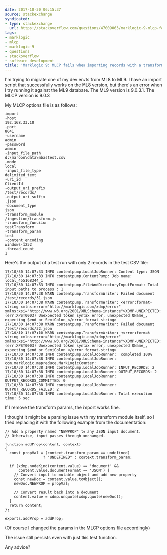 ```yaml
---
date: 2017-10-30 06:15:37
source: stackexchange
syndicated:
- type: stackexchange
  url: https://stackoverflow.com/questions/47009063/marklogic-9-mlcp-fails-when-importing-records-with-a-transform
tags:
- marklogic
- mlcp
- marklogic-9
- questions
- stackoverflow
- software development
title: 'Marklogic 9: MLCP fails when importing records with a transform'
---
```


I'm trying to migrate one of my dev envts from ML8 to ML9. I have an import script that successfully works on the ML8 version, but there's an error when I try running it against the ML9 database. The ML9 version is 9.0.3.1. The MLCP version is 9.0.3

My MLCP options file is as follows:

    import
    -host 
    192.168.33.10
    -port 
    8041
    -username 
    admin
    -password
    admin
    -input_file_path 
    d:\maroon\data\mbastest.csv 
    -mode 
    local 
    -input_file_type 
    delimited_text 
    -uri_id 
    ClientId 
    -output_uri_prefix
    /test/records/
    -output_uri_suffix 
    .json 
    -document_type 
    json 
    -transform_module 
    /ingestion/transform.js
    -transform_function 
    testTransform
    -transform_param
    test
    -content_encoding 
    windows-1252 
    -thread_count
    1

Here's the output of a test run with only 2 records in the test CSV file:

    17/10/30 14:07:33 INFO contentpump.LocalJobRunner: Content type: JSON
    17/10/30 14:07:33 INFO contentpump.ContentPump: Job name: local_455168344_1
    17/10/30 14:07:33 INFO contentpump.FileAndDirectoryInputFormat: Total input paths to process : 1
    17/10/30 14:07:38 WARN contentpump.TransformWriter: Failed document /test/records/31.json
    17/10/30 14:07:38 WARN contentpump.TransformWriter: <error:format-string xmlns:error="http://marklogic.com/xdmp/error" xmlns:xsi="http://www.w3.org/2001/XMLSchema-instance">XDMP-UNEXPECTED: (err:XPST0003) Unexpected token syntax error, unexpected QName_, expecting $end or SemiColon_</error:format-string>
    17/10/30 14:07:38 WARN contentpump.TransformWriter: Failed document /test/records/32.json
    17/10/30 14:07:38 WARN contentpump.TransformWriter: <error:format-string xmlns:error="http://marklogic.com/xdmp/error" xmlns:xsi="http://www.w3.org/2001/XMLSchema-instance">XDMP-UNEXPECTED: (err:XPST0003) Unexpected token syntax error, unexpected QName_, expecting $end or SemiColon_</error:format-string>
    17/10/30 14:07:38 INFO contentpump.LocalJobRunner:  completed 100%
    17/10/30 14:07:38 INFO contentpump.LocalJobRunner: com.marklogic.mapreduce.MarkLogicCounter:
    17/10/30 14:07:38 INFO contentpump.LocalJobRunner: INPUT_RECORDS: 2
    17/10/30 14:07:38 INFO contentpump.LocalJobRunner: OUTPUT_RECORDS: 2
    17/10/30 14:07:38 INFO contentpump.LocalJobRunner: OUTPUT_RECORDS_COMMITTED: 0
    17/10/30 14:07:38 INFO contentpump.LocalJobRunner: OUTPUT_RECORDS_FAILED: 2
    17/10/30 14:07:38 INFO contentpump.LocalJobRunner: Total execution time: 5 sec

If I remove the transform params, the import works fine.

I thought it might be a parsing issue with my transform module itself, so I tried replacing it with the following example from the documentation:

    // Add a property named "NEWPROP" to any JSON input document.
    // Otherwise, input passes through unchanged.
    
    function addProp(content, context)
    {
      const propVal = (context.transform_param == undefined)
                     ? "UNDEFINED" : context.transform_param;
    
      if (xdmp.nodeKind(content.value) == 'document' &&
          content.value.documentFormat == 'JSON') {
        // Convert input to mutable object and add new property
        const newDoc = content.value.toObject();
        newDoc.NEWPROP = propVal;
    
        // Convert result back into a document
        content.value = xdmp.unquote(xdmp.quote(newDoc));
      }
      return content;
    };
    
    exports.addProp = addProp;

(Of course I changed the params in the MLCP options file accordingly)

The issue still persists even with just this test function.

Any advice?